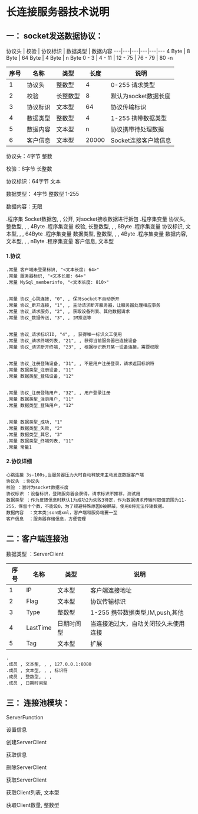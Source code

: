 # 长连接服务器技术说明
## 一： socket发送数据协议：

协议头 | 校验 | 协议标识 | 数据类型 | 数据内容
---|---|---|---|---|---
4 Byte | 8 Byte | 64 Byte | 4 Byte | n Byte
 0 - 3 | 4 - 11 | 12 - 75 | 76 - 79 | 80 -n
   
 
  
 
序号 | 名称 | 类型 | 长度 | 说明
---|---|---|---|---
1 | 协议头 | 整数型 | 4 | 0-255 请求类型
2 | 校验 | 长整数型 | 8 | 默认为socket数据长度
3 | 协议标识 | 文本型 | 64 | 协议传输标识
4 | 数据类型 | 整数型 | 4 | 1-255 携带数据类型
5 | 数据内容 | 文本型 | n | 协议携带待处理数据
6 | 客户信息 | 文本型 | 20000 | Socket连接客户端信息
 
协议头：4字节    整数

校验：8字节    长整数

协议标识：64字节  文本

数据类型：   4字节  整数型 1-255

数据内容：无限
 


.程序集 Socket数据包, , 公开, 对socket接收数据进行拆包
.程序集变量 协议头, 整数型, , , 4Byte
.程序集变量 校验, 长整数型, , , 8Byte
.程序集变量 协议标识, 文本型, , , 64Byte
.程序集变量 数据类型, 整数型, , , 4Byte
.程序集变量 数据内容, 文本型, , , nByte
.程序集变量 客户信息, 文本型

 
 
####   1.协议

 
    
    .常量 客户端未登录标识, "<文本长度: 64>"
    .常量 服务器标识, "<文本长度: 64>"
    .常量 MySql_memberinfo, "<文本长度: 810>"
    
    
    .常量 协议_心跳连接, "0", , 保持socket不自动断开
    .常量 协议_断开连接, "1", , 主动请求断开服务器，让服务器处理相应事务
    .常量 协议_请求服务, "2", , 获取设备列表、其他数据请求
    .常量 协议_数据传送, "3", , IM推送等
    
    
    .常量 协议_请求标识ID, "4", , 获得唯一标识义工使用
    .常量 协议_请求终端列表, "21", , 获得当前服务器已连接设备
    .常量 协议_请求断开终端, "23", , 根据标识断开某一设备连接，需要权限
    
    
    .常量 协议_注册登陆设备, "31", , 不是用户注册登录，请求返回标识符
    .常量 数据类型_注册设备, "11"
    .常量 数据类型_登陆设备, "12"
    
    
    .常量 协议_注册登陆用户, "32", , 用户登录注册
    .常量 数据类型_注册用户, "11"
    .常量 数据类型_登陆用户, "12"
    
    
    .常量 数据类型_成功, "1"
    .常量 数据类型_失败, "2"
    .常量 数据类型_其它, "3"
    .常量 数据类型_终端列表, "11"
    .常量 常量1



#### 2.协议详细


```
心跳连接 3s-100s,当服务器压力大时自动释放未主动发送数据客户端
协议头 ：协议头
校验 ：暂时为socket数据长度
协议标识 ：设备标识，登陆服务器会获得，请求标识不推荐，测试用
数据类型 ：作为反馈信息时默认1为成功2为失败3待定，作为数据请求传输时取值范围为11-255，保留十个数，不能设0，为了规避特殊原因0被屏蔽，使用0将无法传输数据。
数据内容  ：文本类json或xml，客户端和服务端要一至
客户信息  ：服务器存储信息，方便管理
```



## 二：客户端连接池
数据类型 ：ServerClient
 
序号 | 名称 | 类型 | 说明
---|---|---|---
1 | IP | 文本型 |客户端连接地址
2 | Flag | 文本型 | 协议传输标识
3 | Type | 整数型 | 1-255 携带数据类型,IM,push,其他
4 | LastTime | 日期时间型 | 当连接池过大，自动关闭较久未使用连接
5 | Tag | 文本型 | 扩展

    .   
    .成员 , 文本型, , , 127.0.0.1:8080
    .成员 , 文本型, , , 标识符
    .成员 , 整数型, , , 
    .成员 , 日期时间型   




 


## 三： 连接池模块：

 
ServerFunction
    
设置信息

创建ServerClient

获取信息

删除ServerClient

获取ServerClient

获取Client列表, 文本型 

获取Client数量, 整数型


 
